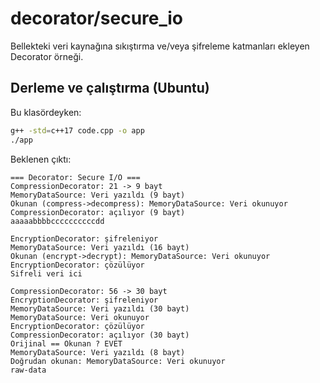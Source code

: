 # decorator/secure_io

Bellekteki veri kaynağına sıkıştırma ve/veya şifreleme katmanları ekleyen Decorator örneği.

## Derleme ve çalıştırma (Ubuntu)

Bu klasördeyken:

```bash
g++ -std=c++17 code.cpp -o app
./app
```

Beklenen çıktı:

```text
=== Decorator: Secure I/O ===
CompressionDecorator: 21 -> 9 bayt
MemoryDataSource: Veri yazıldı (9 bayt)
Okunan (compress->decompress): MemoryDataSource: Veri okunuyor
CompressionDecorator: açılıyor (9 bayt)
aaaaabbbbccccccccccdd

EncryptionDecorator: şifreleniyor
MemoryDataSource: Veri yazıldı (16 bayt)
Okunan (encrypt->decrypt): MemoryDataSource: Veri okunuyor
EncryptionDecorator: çözülüyor
Sifreli veri ici

CompressionDecorator: 56 -> 30 bayt
EncryptionDecorator: şifreleniyor
MemoryDataSource: Veri yazıldı (30 bayt)
MemoryDataSource: Veri okunuyor
EncryptionDecorator: çözülüyor
CompressionDecorator: açılıyor (30 bayt)
Orijinal == Okunan ? EVET
MemoryDataSource: Veri yazıldı (8 bayt)
Doğrudan okunan: MemoryDataSource: Veri okunuyor
raw-data
```